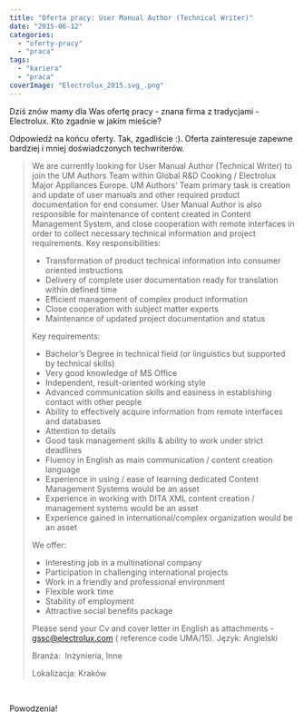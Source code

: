 ```yaml
---
title: "Oferta pracy: User Manual Author (Technical Writer)"
date: "2015-06-12"
categories: 
  - "oferty-pracy"
  - "praca"
tags: 
  - "kariera"
  - "praca"
coverImage: "Electrolux_2015.svg_.png"
---
```


Dziś znów mamy dla Was ofertę pracy - znana firma z tradycjami - Electrolux. Kto zgadnie w jakim mieście?

Odpowiedź na końcu oferty. Tak, zgadliście :). Oferta zainteresuje zapewne bardziej i mniej doświadczonych techwriterów.

> We are currently looking for User Manual Author (Technical Writer) to join the UM Authors Team within Global R&D Cooking / Electrolux Major Appliances Europe. UM Authors’ Team primary task is creation and update of user manuals and other required product documentation for end consumer. User Manual Author is also responsible for maintenance of content created in Content Management System, and close cooperation with remote interfaces in order to collect necessary technical information and project requirements. Key responsibilities:
> 
> - Transformation of product technical information into consumer oriented instructions
> - Delivery of complete user documentation ready for translation within defined time
> - Efficient management of complex product information
> - Close cooperation with subject matter experts
> - Maintenance of updated project documentation and status
> 
> Key requirements:
> 
> - Bachelor’s Degree in technical field (or linguistics but supported by technical skills)
> - Very good knowledge of MS Office
> - Independent, result-oriented working style
> - Advanced communication skills and easiness in establishing contact with other people
> - Ability to effectively acquire information from remote interfaces and databases
> - Attention to details
> - Good task management skills & ability to work under strict deadlines
> - Fluency in English as main communication / content creation language
> - Experience in using / ease of learning dedicated Content Management Systems would be an asset
> - Experience in working with DITA XML content creation / management systems would be an asset
> - Experience gained in international/complex organization would be an asset
> 
> We offer:
> 
> - Interesting job in a multinational company
> - Participation in challenging international projects
> - Work in a friendly and professional environment
> - Flexible work time
> - Stability of employment
> - Attractive social benefits package
> 
> Please send your Cv and cover letter in English as attachments - gssc@electrolux.com ( reference code UMA/15). Język: Angielski
> 
> Branża:  Inżynieria, Inne
> 
> Lokalizacja: Kraków

 

Powodzenia!
